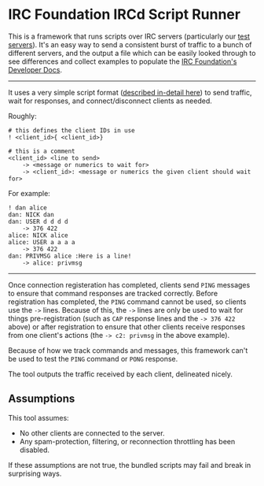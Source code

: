 # IRC Foundation IRCd Script Runner
This is a framework that runs scripts over IRC servers (particularly our [test servers](https://github.com/irccom/test-servers)). It's an easy way to send a consistent burst of traffic to a bunch of different servers, and the output a file which can be easily looked through to see differences and collect examples to populate the [IRC Foundation's Developer Docs](https://github.com/irccom/devdocs).

-----

It uses a very simple script format ([described in-detail here](SYNTAX.md)) to send traffic, wait for responses, and connect/disconnect clients as needed.

Roughly:

    # this defines the client IDs in use
    ! <client_id>{ <client_id>}

    # this is a comment
    <client_id> <line to send>
        -> <message or numerics to wait for>
        -> <client_id>: <message or numerics the given client should wait for>

For example:

    ! dan alice
    dan: NICK dan
    dan: USER d d d d
        -> 376 422
    alice: NICK alice
    alice: USER a a a a
        -> 376 422
    dan: PRIVMSG alice :Here is a line!
        -> alice: privmsg

-----

Once connection registeration has completed, clients send `PING` messages to ensure that command responses are tracked correctly. Before registration has completed, the `PING` command cannot be used, so clients use the `->` lines. Because of this, the `->` lines are only be used to wait for things pre-registration (such as `CAP` response lines and the `-> 376 422` above) or after registration to ensure that other clients receive responses from one client's actions (the `-> c2: privmsg` in the above example).

Because of how we track commands and messages, this framework can't be used to test the `PING` command or `PONG` response.

The tool outputs the traffic received by each client, delineated nicely.


## Assumptions
This tool assumes:

- No other clients are connected to the server.
- Any spam-protection, filtering, or reconnection throttling has been disabled.

If these assumptions are not true, the bundled scripts may fail and break in surprising ways.

